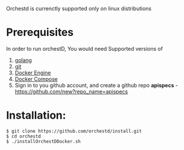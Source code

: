 Orchestd is currenctly supported only on linux distributions

# Prerequisites

In order to run orchestD, You would need Supported versions of
1. [golang](https://go.dev/doc/install)    
2. [git](https://git-scm.com/book/en/v2/Getting-Started-Installing-Git)
3. [Docker Engine](https://docs.docker.com/engine/install/)
4. [Docker Compose](https://docs.docker.com/compose/install/)
5. Sign in to you github account, and create a github repo **apispecs** - https://github.com/new?repo_name=apispecs



# Installation:
```
$ git clone https://github.com/orchestd/install.git
$ cd orchestd
$ ./installOrchestDDocker.sh
```
